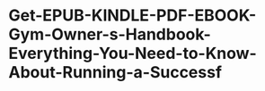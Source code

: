 # Get-EPUB-KINDLE-PDF-EBOOK-Gym-Owner-s-Handbook-Everything-You-Need-to-Know-About-Running-a-Successf
